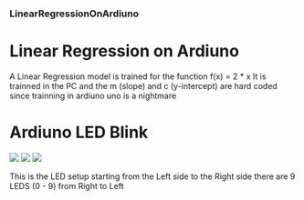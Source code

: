 ### LinearRegressionOnArdiuno

# Linear Regression on Ardiuno
<p>

A Linear Regression model is trained for the function f(x) = 2 * x
It is trainned in the PC
and the m (slope) and c (y-intercept) are hard coded
since trainning in ardiuno uno is a nightmare

</p>

# Ardiuno LED Blink

![](images/IMG_20210724_110601.png)
![](images/IMG_20210724_110611.png)
![](images/IMG_20210724_110625.png)

<p>
  This is the LED setup starting from the Left side to the Right  side there are 9 LEDS (0 - 9) from Right to Left 
</p>

